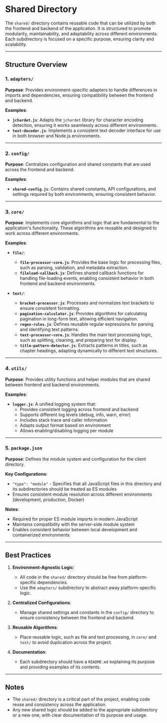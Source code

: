 # Shared Directory

The `shared/` directory contains reusable code that can be utilized by both the frontend and backend of the application. It is structured to promote modularity, maintainability, and adaptability across different environments. Each subdirectory is focused on a specific purpose, ensuring clarity and scalability.

---

## Structure Overview

### 1. `adapters/`

**Purpose**: Provides environment-specific adapters to handle differences in imports and dependencies, ensuring compatibility between the frontend and backend.

**Examples**:

- **`jchardet.js`**: Adapts the `jchardet` library for character encoding detection, ensuring it works seamlessly across different environments.
- **`text-decoder.js`**: Implements a consistent text decoder interface for use in both browser and Node.js environments.

---

### 2. `config/`

**Purpose**: Centralizes configuration and shared constants that are used across the frontend and backend.

**Examples**:

- **`shared-config.js`**: Contains shared constants, API configurations, and settings required by both environments, ensuring consistent behavior.

---

### 3. `core/`

**Purpose**: Implements core algorithms and logic that are fundamental to the application's functionality. These algorithms are reusable and designed to work across different environments.

**Examples**:

- **`file/`**:

  - **`file-processor-core.js`**: Provides the base logic for processing files, such as parsing, validation, and metadata extraction.
  - **`fileload-callback.js`**: Defines shared callback functions for handling file-loading events, enabling consistent behavior in both frontend and backend environments.

- **`text/`**:

  - **`bracket-processor.js`**: Processes and normalizes text brackets to ensure consistent formatting.
  - **`pagination-calculator.js`**: Provides algorithms for calculating pagination in long-form text, allowing efficient navigation.
  - **`regex-rules.js`**: Defines reusable regular expressions for parsing and identifying text patterns.
  - **`text-processor-core.js`**: Handles the main text processing logic, such as splitting, cleaning, and preparing text for display.
  - **`title-pattern-detector.js`**: Extracts patterns in titles, such as chapter headings, adapting dynamically to different text structures.

---

### 4. `utils/`

**Purpose**: Provides utility functions and helper modules that are shared between frontend and backend environments.

**Examples**:

- **`logger.js`**: A unified logging system that:
  - Provides consistent logging across frontend and backend
  - Supports different log levels (debug, info, warn, error)
  - Includes stack trace and caller information
  - Adapts output format based on environment
  - Allows enabling/disabling logging per module

---

### 5. `package.json`

**Purpose**: Defines the module system and configuration for the client directory.

**Key Configurations**:

- `"type": "module"` - Specifies that all JavaScript files in this directory and its subdirectories should be treated as ES modules
- Ensures consistent module resolution across different environments (development, production, Docker)

**Notes**:

- Required for proper ES module imports in modern JavaScript
- Maintains compatibility with the server-side module system
- Enables consistent behavior between local development and containerized environments

---

## Best Practices

1. **Environment-Agnostic Logic**:
   - All code in the `shared/` directory should be free from platform-specific dependencies.
   - Use the `adapters/` subdirectory to abstract away platform-specific logic.

2. **Centralized Configurations**:
   - Manage shared settings and constants in the `config/` directory to ensure consistency between the frontend and backend.

3. **Reusable Algorithms**:
   - Place reusable logic, such as file and text processing, in `core/` and `text/` to avoid duplication across the project.

4. **Documentation**:
   - Each subdirectory should have a `README.md` explaining its purpose and providing examples of its contents.

---

## Notes

- The `shared/` directory is a critical part of the project, enabling code reuse and consistency across the application.
- Any new shared logic should be added to the appropriate subdirectory or a new one, with clear documentation of its purpose and usage.
